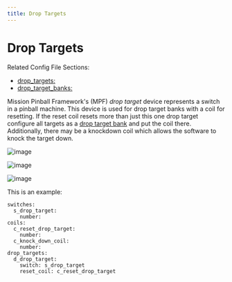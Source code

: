```yaml
---
title: Drop Targets
---
```


# Drop Targets


Related Config File Sections:

* [drop_targets:](../../../config/drop_targets.md)
* [drop_target_banks:](../../../config/drop_target_banks.md)

Mission Pinball Framework's (MPF) *drop target* device represents a
switch in a pinball machine. This device is used for drop target banks
with a coil for resetting. If the reset coil resets more than just this
one drop target configure all targets as a
[drop target bank](drop_target_bank.md) and
put the coil there. Additionally, there may be a knockdown coil which
allows the software to knock the target down.

![image](../../images/drop_target_front.jpg)

![image](../../images/drop_target_side.jpg)

![image](../../images/drop_target_back.jpg)

This is an example:

``` mpf-config
switches:
  s_drop_target:
    number:
coils:
  c_reset_drop_target:
    number:
  c_knock_down_coil:
    number:
drop_targets:
  d_drop_target:
    switch: s_drop_target
    reset_coil: c_reset_drop_target
```
